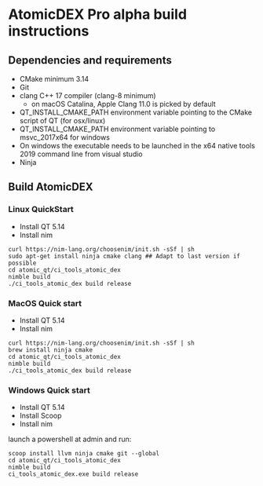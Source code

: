 # AtomicDEX Pro alpha build instructions

## Dependencies and requirements

- CMake minimum 3.14
- Git
- clang C++ 17 compiler (clang-8 minimum) 
  - on macOS Catalina, Apple Clang 11.0 is picked by default
- QT_INSTALL_CMAKE_PATH environment variable pointing to the CMake script of QT (for osx/linux)
- QT_INSTALL_CMAKE_PATH environment variable pointing to msvc_2017x64 for windows
- On windows the executable needs to be launched in the x64 native tools 2019 command line from visual studio
- Ninja

## Build AtomicDEX

### Linux QuickStart

- Install QT 5.14
- Install nim
```
curl https://nim-lang.org/choosenim/init.sh -sSf | sh
sudo apt-get install ninja cmake clang ## Adapt to last version if possible
cd atomic_qt/ci_tools_atomic_dex
nimble build
./ci_tools_atomic_dex build release
```

### MacOS Quick start

- Install QT 5.14
- Install nim

```
curl https://nim-lang.org/choosenim/init.sh -sSf | sh
brew install ninja cmake
cd atomic_qt/ci_tools_atomic_dex
nimble build
./ci_tools_atomic_dex build release
```

### Windows Quick start

- Install QT 5.14
- Install Scoop
- Install nim

launch a powershell at admin and run:

```
scoop install llvm ninja cmake git --global
cd atomic_qt/ci_tools_atomic_dex
nimble build
ci_tools_atomic_dex.exe build release
```
